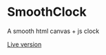 # SmoothClock

A smooth html canvas + js clock

[Live version](https://klemek.github.io/SmoothClock/)
